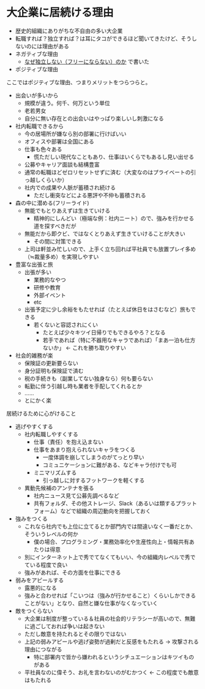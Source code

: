 # 大企業に居続ける理由
- 歴史的組織にありがちな不自由の多い大企業
- 転職すれば？独立すれば？は耳にタコができるほど聞いてきたけど、そうしないのには理由がある
- ネガティブな理由
  - [なぜ独立しない（フリーにならない）のか](05_why_not_dokuritu.md) で書いた
- ポジティブな理由

ここではポジティブな理由、つまりメリットをつらつらと。

- 出会いが多いから
  - 規模が違う。何千、何万という単位
  - 老若男女
  - 自分に無い存在との出会いはやっぱり楽しいし刺激になる
- 社内転職できるから
  - 今の居場所が嫌なら別の部署に行けばいい
  - オフィスや部署は全国にある
  - 仕事も色々ある
    - 慌ただしい現代なこともあり、仕事はいくらでもあるし見い出せる
  - 公募やキャリア面談も結構豊富
  - 通常の転職ほどゼロリセットせずに済む（大変なのはプライベートの引っ越しくらいか）
  - 社内での成果や人脈が蓄積され続ける
    - ただし衝突などによる悪評や不仲も蓄積される
- 森の中に潜める(フリーライド)
  - 無能でもとりあえずは生きていける
    - 精神的にしんどい（極端な例：社内ニート）ので、強みを行かせる道を探すべきだが
  - 無能だから即クビ、ではなくとりあえず生きていけることが大きい
    - その間に対策できる
  - 上司は軒並み忙しいので、上手く立ち回れば平社員でも放置プレイ多め（≒裁量多め）を実現しやすい
- 豊富な出張と旅
  - 出張が多い
    - 業務的なやつ
    - 研修や教育
    - 外部イベント
    - etc
  - 出張予定に少し余裕をもたせれば（たとえば休日をはさむなど）旅もできる
    - 若くないと容認されにくい
      - たとえば少々キツイ日帰りでもできるやろ？となる
      - 若手であれば（特に不器用なキャラであれば）「まあ一泊も仕方ないか」 ← これを勝ち取りやすい
- 社会的雑務が楽
  - 保険証の更新要らない
  - 身分証明も保険証で済む
  - 税の手続きも（副業してない独身なら）何も要らない
  - 転勤に伴う引越し時も業者を手配してくれるとか
  - ……
  - とにかく楽

居続けるために心がけること

- 逃げやすくする
  - 社内転職しやすくする
    - 仕事（責任）を抱え込まない
    - 仕事をあまり抱えられないキャラをつくる
      - 一度体調を崩してしまうのがてっとり早い
      - コミュニケーションに難がある、などキャラ付けでも可
    - ミニマリズムする
      - 引っ越しに対するフットワークを軽くする
  - 異動先候補のアンテナを張る
    - 社内ニュース見て公募先調べるなど
    - 共有フォルダ、その他ストレージ、Slack（あるいは類するプラットフォーム）などで組織の周辺動向を把握しておく
- 強みをつくる
  - これなら社内でも上位に立てるとか部門内では間違いなく一番だとか、そういうレベルの何か
    - 僕の場合、プログラミング・業務効率化や生産性向上・情報共有あたりは得意
  - 別にインターネット上で秀でてなくてもいい、今の組織内レベルで秀でている程度で良い
  - 強みがあれば、その方面を仕事にできる
- 弱みをアピールする
  - 露悪的になる
  - 強みと合わせれば「こいつは（強みが行かせること）くらいしかできることがない」となり、自然と嫌な仕事がなくなっていく
- 敵をつくらない
  - 大企業は制度が整っている＆社員の社会的リテラシーが高いので、無難に過ごしておれば争いは起きない
  - ただし敵意を持たれるとその限りではない
  - 上記の弱みアピールや逃げ姿勢が過剰だと反感をもたれる → 攻撃される理由につながる
    - 特に部署内で皆から嫌われるというシチュエーションはキツイものがある
  - 平社員なのに偉そう、お礼を言わないのがむかつく ← この程度でも敵意はもたれる
